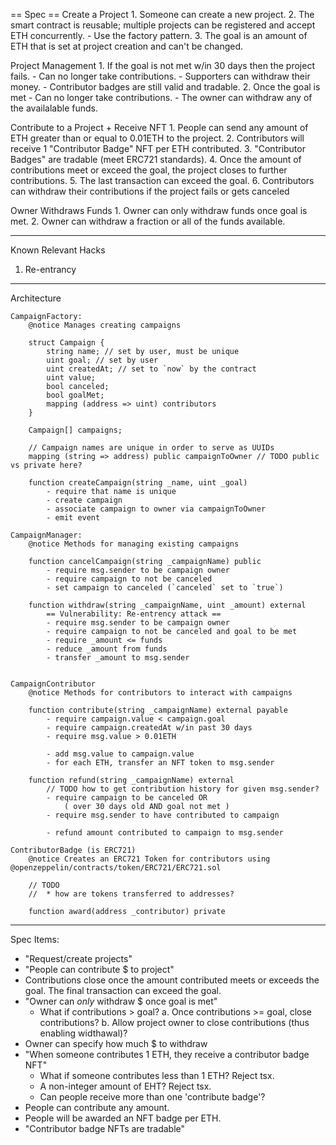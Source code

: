 == Spec ==
Create a Project
    1. Someone can create a new project.
    2. The smart contract is reusable; multiple projects can be registered and accept ETH concurrently.
        - Use the factory pattern.
    3. The goal is an amount of ETH that is set at project creation and can't be changed.

Project Management
    1. If the goal is not met w/in 30 days then the project fails.
        - Can no longer take contributions.
        - Supporters can withdraw their money.
        - Contributor badges are still valid and tradable.
    2. Once the goal is met
        - Can no longer take contributions.
        - The owner can withdraw any of the availalable funds.

Contribute to a Project + Receive NFT
    1. People can send any amount of ETH greater than or equal to 0.01ETH to the project.
    2. Contributors will receive 1 "Contributor Badge" NFT per ETH contributed.
    3. "Contributor Badges" are tradable (meet ERC721 standards).
    4. Once the amount of contributions meet or exceed the goal, the project closes to further contributions.
    5. The last transaction can exceed the goal.
    6. Contributors can withdraw their contributions if the project fails or gets canceled

Owner Withdraws Funds
    1. Owner can only withdraw funds once goal is met.
    2. Owner can withdraw a fraction or all of the funds available.

----------------------------------------------------------------------
Known Relevant Hacks
1. Re-entrancy

----------------------------------------------------------------------
Architecture

    CampaignFactory:
        @notice Manages creating campaigns

        struct Campaign {
            string name; // set by user, must be unique
            uint goal; // set by user
            uint createdAt; // set to `now` by the contract
            uint value;
            bool canceled;
            bool goalMet;
            mapping (address => uint) contributors
        }

        Campaign[] campaigns;

        // Campaign names are unique in order to serve as UUIDs
        mapping (string => address) public campaignToOwner // TODO public vs private here?

        function createCampaign(string _name, uint _goal)
            - require that name is unique
            - create campaign
            - associate campaign to owner via campaignToOwner
            - emit event

    CampaignManager:
        @notice Methods for managing existing campaigns

        function cancelCampaign(string _campaignName) public
            - require msg.sender to be campaign owner
            - require campaign to not be canceled
            - set campaign to canceled (`canceled` set to `true`)

        function withdraw(string _campaignName, uint _amount) external
            == Vulnerability: Re-entrency attack ==
            - require msg.sender to be campaign owner
            - require campaign to not be canceled and goal to be met
            - require _amount <= funds
            - reduce _amount from funds
            - transfer _amount to msg.sender


    CampaignContributor
        @notice Methods for contributors to interact with campaigns

        function contribute(string _campaignName) external payable
            - require campaign.value < campaign.goal
            - require campaign.createdAt w/in past 30 days
            - require msg.value > 0.01ETH

            - add msg.value to campaign.value
            - for each ETH, transfer an NFT token to msg.sender

        function refund(string _campaignName) external
            // TODO how to get contribution history for given msg.sender?
            - require campaign to be canceled OR
                ( over 30 days old AND goal not met )
            - require msg.sender to have contributed to campaign

            - refund amount contributed to campaign to msg.sender

    ContributorBadge (is ERC721)
        @notice Creates an ERC721 Token for contributors using @openzeppelin/contracts/token/ERC721/ERC721.sol

        // TODO
        //  * how are tokens transferred to addresses?

        function award(address _contributor) private

----------------------------------------------------------------------

Spec Items:
* "Request/create projects"
* "People can contribute $ to project"
* Contributions close once the amount contributed meets or exceeds the goal. The final transaction can exceed the goal.
* "Owner can *only* withdraw $ once goal is met"
    - What if contributions > goal?
        a. Once contributions >= goal, close contributions?
        b. Allow project owner to close contributions (thus enabling widthawal)?
* Owner can specify how much $ to withdraw
* "When someone contributes 1 ETH, they receive a contributor badge NFT"
    - What if someone contributes less than 1 ETH? Reject tsx.
    - A non-integer amount of EHT? Reject tsx.
    - Can people receive more than one 'contribute badge'?
* People can contribute any amount.
* People will be awarded an NFT badge per ETH.
* "Contributor badge NFTs are tradable"
